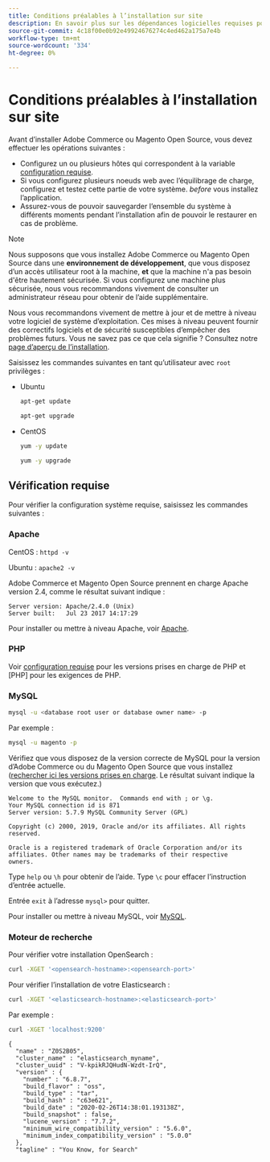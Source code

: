 ```yaml
---
title: Conditions préalables à l’installation sur site
description: En savoir plus sur les dépendances logicielles requises pour les installations sur site d’Adobe Commerce et de Magento Open Source.
source-git-commit: 4c18f00e0b92e49924676274c4ed462a175a7e4b
workflow-type: tm+mt
source-wordcount: '334'
ht-degree: 0%

---
```



# Conditions préalables à l’installation sur site

Avant d’installer Adobe Commerce ou Magento Open Source, vous devez effectuer les opérations suivantes :

* Configurez un ou plusieurs hôtes qui correspondent à la variable [configuration requise](../system-requirements.md).
* Si vous configurez plusieurs noeuds web avec l’équilibrage de charge, configurez et testez cette partie de votre système. _before_ vous installez l’application.
* Assurez-vous de pouvoir sauvegarder l’ensemble du système à différents moments pendant l’installation afin de pouvoir le restaurer en cas de problème.

>[!NOTE]
>
>Nous supposons que vous installez Adobe Commerce ou Magento Open Source dans une **environnement de développement**, que vous disposez d’un accès utilisateur root à la machine, **et** que la machine n&#39;a pas besoin d&#39;être hautement sécurisée. Si vous configurez une machine plus sécurisée, nous vous recommandons vivement de consulter un administrateur réseau pour obtenir de l’aide supplémentaire.

Nous vous recommandons vivement de mettre à jour et de mettre à niveau votre logiciel de système d’exploitation. Ces mises à niveau peuvent fournir des correctifs logiciels et de sécurité susceptibles d’empêcher des problèmes futurs. Vous ne savez pas ce que cela signifie ? Consultez notre [page d’aperçu de l’installation](../overview.md).

Saisissez les commandes suivantes en tant qu’utilisateur avec `root` privilèges :

* Ubuntu

   ```bash
   apt-get update
   ```

   ```bash
   apt-get upgrade
   ```

* CentOS

   ```bash
   yum -y update
   ```

   ```bash
   yum -y upgrade
   ```

## Vérification requise

Pour vérifier la configuration système requise, saisissez les commandes suivantes :

### Apache

CentOS : `httpd -v`

Ubuntu : `apache2 -v`

Adobe Commerce et Magento Open Source prennent en charge Apache version 2.4, comme le résultat suivant indique :

```terminal
Server version: Apache/2.4.0 (Unix)
Server built:   Jul 23 2017 14:17:29
```

Pour installer ou mettre à niveau Apache, voir [Apache](web-server/apache.md).

### PHP

Voir [configuration requise](../system-requirements.md) pour les versions prises en charge de PHP et [PHP] pour les exigences de PHP.

### MySQL

```bash
mysql -u <database root user or database owner name> -p
```

Par exemple :

```bash
mysql -u magento -p
```

Vérifiez que vous disposez de la version correcte de MySQL pour la version d’Adobe Commerce ou du Magento Open Source que vous installez ([rechercher ici les versions prises en charge](../system-requirements.md). Le résultat suivant indique la version que vous exécutez.)

```terminal
Welcome to the MySQL monitor.  Commands end with ; or \g.
Your MySQL connection id is 871
Server version: 5.7.9 MySQL Community Server (GPL)

Copyright (c) 2000, 2019, Oracle and/or its affiliates. All rights reserved.

Oracle is a registered trademark of Oracle Corporation and/or its
affiliates. Other names may be trademarks of their respective
owners.
```

Type `help` ou `\h` pour obtenir de l’aide. Type `\c` pour effacer l’instruction d’entrée actuelle.

Entrée `exit` à l’adresse `mysql>` pour quitter.

Pour installer ou mettre à niveau MySQL, voir [MySQL](database/mysql.md).

### Moteur de recherche

Pour vérifier votre installation OpenSearch :

```bash
curl -XGET '<opensearch-hostname>:<opensearch-port>'
```

Pour vérifier l’installation de votre Elasticsearch :

```bash
curl -XGET '<elasticsearch-hostname>:<elasticsearch-port>'
```

Par exemple :

```bash
curl -XGET 'localhost:9200'
```

```terminal
{
  "name" : "Z0S2B05",
  "cluster_name" : "elasticsearch_myname",
  "cluster_uuid" : "V-kpikRJQHudN-Wzdt-IrQ",
  "version" : {
    "number" : "6.8.7",
    "build_flavor" : "oss",
    "build_type" : "tar",
    "build_hash" : "c63e621",
    "build_date" : "2020-02-26T14:38:01.193138Z",
    "build_snapshot" : false,
    "lucene_version" : "7.7.2",
    "minimum_wire_compatibility_version" : "5.6.0",
    "minimum_index_compatibility_version" : "5.0.0"
  },
  "tagline" : "You Know, for Search"
```
